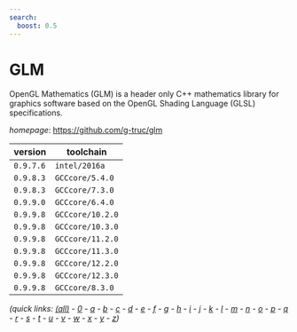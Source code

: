 ```yaml
---
search:
  boost: 0.5
---
```

# GLM

OpenGL Mathematics (GLM) is a header only C++ mathematics library for graphics software based on  the OpenGL Shading Language (GLSL) specifications.

*homepage*: <https://github.com/g-truc/glm>

version | toolchain
--------|----------
``0.9.7.6`` | ``intel/2016a``
``0.9.8.3`` | ``GCCcore/5.4.0``
``0.9.8.3`` | ``GCCcore/7.3.0``
``0.9.9.0`` | ``GCCcore/6.4.0``
``0.9.9.8`` | ``GCCcore/10.2.0``
``0.9.9.8`` | ``GCCcore/10.3.0``
``0.9.9.8`` | ``GCCcore/11.2.0``
``0.9.9.8`` | ``GCCcore/11.3.0``
``0.9.9.8`` | ``GCCcore/12.2.0``
``0.9.9.8`` | ``GCCcore/12.3.0``
``0.9.9.8`` | ``GCCcore/8.3.0``


*(quick links: [(all)](../index.md) - [0](../0/index.md) - [a](../a/index.md) - [b](../b/index.md) - [c](../c/index.md) - [d](../d/index.md) - [e](../e/index.md) - [f](../f/index.md) - [g](../g/index.md) - [h](../h/index.md) - [i](../i/index.md) - [j](../j/index.md) - [k](../k/index.md) - [l](../l/index.md) - [m](../m/index.md) - [n](../n/index.md) - [o](../o/index.md) - [p](../p/index.md) - [q](../q/index.md) - [r](../r/index.md) - [s](../s/index.md) - [t](../t/index.md) - [u](../u/index.md) - [v](../v/index.md) - [w](../w/index.md) - [x](../x/index.md) - [y](../y/index.md) - [z](../z/index.md))*

